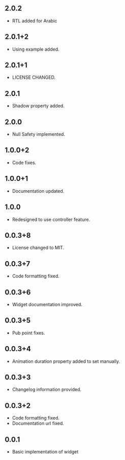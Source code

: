## 2.0.2

* RTL added for Arabic

## 2.0.1+2

* Using example added.

## 2.0.1+1

* LICENSE CHANGED.

## 2.0.1

* Shadow property added.

## 2.0.0

* Null Safety implemented.

## 1.0.0+2

* Code fixes.

## 1.0.0+1

* Documentation updated.

## 1.0.0

* Redesigned to use controller feature.

## 0.0.3+8

* License changed to MIT.

## 0.0.3+7

* Code formatting fixed.

## 0.0.3+6

* Widget documentation improved.

## 0.0.3+5

* Pub point fixes.


## 0.0.3+4

* Animation duration property added to set manually.


## 0.0.3+3

* Changelog information provided.


## 0.0.3+2

* Code formatting fixed.
* Documentation url fixed.


## 0.0.1

* Basic implementation of widget
